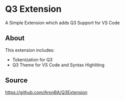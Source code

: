 # Q3 Extension
A Simple Extension which adds Q3 Support for VS Code

## About
This extension includes:
- Tokenization for Q3
- Q3 Theme for VS Code and Syntax Highliting

## Source
https://github.com/AronBA/Q3Extension